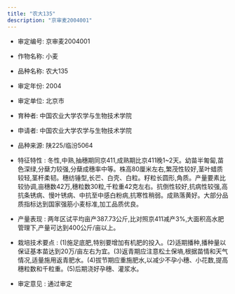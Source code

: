 ```yaml
---
title: "农大135"
description: "京审麦2004001"
---
```

* 审定编号:  京审麦2004001

*  作物名称:  小麦

*  品种名称:  农大135

*  审定年份:  2004

*  审定单位:  北京市

* 育种者:  中国农业大学农学与生物技术学院

*  申请者:  中国农业大学农学与生物技术学院

*  品种来源:  陕225/临汾5064

*  特征特性 : 
冬性,中熟,抽穗期同京411,成熟期比京411晚1~2天。幼苗半匍匐,苗色深绿,分蘖力较强,分蘖成穗率中等。株高80厘米左右,繁茂性较好,茎叶蜡质较轻,茎杆柔韧。穗纺锤型,长芒、白壳、白粒。籽粒长圆形,角质。产量要素比较协调,亩穗数42万,穗粒数30粒,千粒重42克左右。抗倒性较好,抗病性较强,高抗条锈病、慢叶锈病、中抗至中感白粉病,抗寒性稍弱。成熟落黄好。大部分品质指标达到国家强筋小麦标准,加工品质优良。
 
*  产量表现 : 
两年区试平均亩产387.73公斤,比对照京411减产3%,大面积高水肥管理下,产量可达到400公斤/亩以上。

*  栽培技术要点 : 
(1)施足底肥,特别要增加有机肥的投入。(2)适期播种,播种量以保证基本苗达到20万/亩左右为宜。(3)返青期应注意松土保墒,根据苗情和天气情况,适量施用返青肥水。(4)拔节期应重施肥水,以减少不孕小穗、小花数,提高穗粒数和千粒重。(5)后期浇好孕穗、灌浆水。

*  审定意见 : 
通过审定

